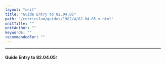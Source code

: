 ```yaml
---
layout: "unit"
title: "Guide Entry to 82.04.05"
path: "/curriculum/guides/1982/4/82.04.05.x.html"
unitTitle: ""
unitAuthor: ""
keywords: ""
recommendedFor: ""
---
```

<body>
<hr/>
 <h4>
  Guide Entry to 82.04.05:
 </h4>
</body>